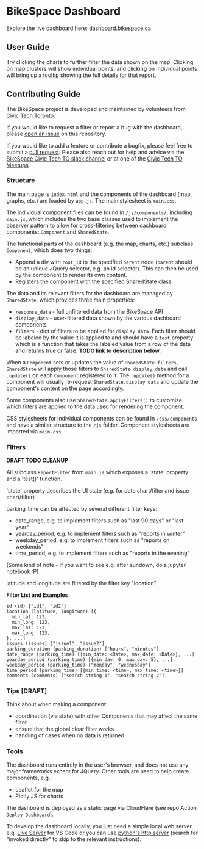 # BikeSpace Dashboard

Explore the live dashboard here: [dashboard.bikespace.ca](https://dashboard.bikespace.ca/)

## User Guide

Try clicking the charts to further filter the data shown on the map. Clicking on map clusters will show individual points, and clicking on individual points will bring up a tooltip showing the full details for that report.

## Contributing Guide

The BikeSpace project is developed and maintained by volunteers from [Civic Tech Toronto](http://civictech.ca/).

If you would like to request a filter or report a bug with the dashboard, please [open an issue](https://github.com/bikespace/bikespace-v2/issues) on this repository.

If you would like to add a feature or contribute a bugfix, please feel free to submit a [pull request](https://docs.github.com/en/pull-requests/collaborating-with-pull-requests/proposing-changes-to-your-work-with-pull-requests/about-pull-requests). Please also reach out for help and advice via the [BikeSpace Civic Tech TO slack channel](https://civictechto.slack.com/archives/C61CZLA5V) or at one of the [Civic Tech TO Meetups](https://www.meetup.com/civic-tech-toronto/).

### Structure

The main page is `index.html` and the components of the dashboard (map, graphs, etc.) are loaded by `app.js`. The main stylesheet is `main.css`.

The individual component files can be found in `/js/components/`, including `main.js`, which includes the two base classes used to implement the [observer pattern](https://en.wikipedia.org/wiki/Observer_pattern) to allow for cross-filtering between dashboard components: `Component` and `SharedState`.

The functional parts of the dashboard (e.g. the map, charts, etc.) subclass `Component`, which does two things:

- Append a div with `root_id` to the specified `parent` node (`parent` should be an unique JQuery selector, e.g. an id selector). This can then be used by the component to render its own content.
- Registers the component with the specified SharedState class.

The data and its relevant filters for the dashboard are managed by `SharedState`, which provides three main properties:

- `response_data` - full unfiltered data from the BikeSpace API
- `display_data` - user-filtered data shown by the various dashboard components
- `filters` - dict of filters to be applied for `display_data`. Each filter should be labeled by the value it is applied to and should have a `test` property which is a function that takes the labeled value from a row of the data and returns true or false. **TODO link to description below.**

When a `Component` sets or updates the value of `SharedState.filters`, `SharedState` will apply those filters to `SharedState.display_data` and call `.update()` on each `Component` registered to it. The `.update()` method for a component will usually re-request `SharedState.display_data` and update the component's content on the page accordingly.

Some components also use `SharedState.applyFilters()` to customize which filters are applied to the data used for rendering the component.

CSS stylesheets for individual components can be found in `/css/components` and have a similar structure to the `/js` folder. Component stylesheets are imported via `main.css`.

### Filters

**DRAFT TODO CLEANUP**

All subclass `ReportFilter` from `main.js` which exposes a 'state' property and a 'test()' function. 

'state' property describes the UI state (e.g. for date chart/filter and issue chart/filter)

parking_time can be affected by several different filter keys:

- date_range, e.g. to implement filters such as "last 90 days" or "last year"
- yearday_period, e.g. to implement filters such as "reports in winter"
- weekday_period, e.g. to implement filters such as "reports on weekends"
- time_period, e.g. to implement filters such as "reports in the evening"

(Some kind of note - if you want to see e.g. after sundown, do a jupyter notebook :P)

latitude and longitude are filtered by the filter key "location"

**Filter List and Examples**

```
id (id) ["id1", "id2"]
location (latitude, longitude) [{
  min_lat: 123,
  min_long: 123,
  max_lat: 123,
  max_long: 123,
}, ...]
issues (issues) ["issue1", "issue2"]
parking_duration (parking_duration) ["hours", "minutes"]
date_range (parking_time) [{min_date: <Date>, max_date: <Date>}, ...]
yearday_period (parking_time) [{min_day: 0, max_day: 5}, ...]
weekday_period (parking_time) ["monday", "wednesday"]
time_period (parking_time) [{min_time: <time>, max_time: <time>}]
comments (comments) ["search string 1", "search string 2"]
```

### Tips [DRAFT]

Think about when making a component:

- coordination (via state) with other Components that may affect the same filter
- ensure that the global clear filter works
- handling of cases when no data is returned


### Tools

The dashboard runs entirely in the user's browser, and does not use any major frameworks except for JQuery. Other tools are used to help create components, e.g.:

- Leaflet for the map
- Plotly JS for charts

The dashboard is deployed as a static page via CloudFlare (see repo Action `Deploy Dashboard`).

To develop the dashboard locally, you just need a simple local web server, e.g. [Live Server](https://marketplace.visualstudio.com/items?itemName=ritwickdey.LiveServer) for VS Code or you can use [python's http.server](https://docs.python.org/3/library/http.server.html) (search for "invoked directly" to skip to the relevant instructions).
